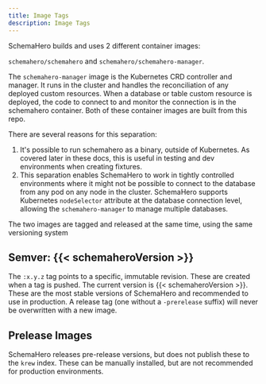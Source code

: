 ```yaml
---
title: Image Tags
description: Image Tags
---
```


SchemaHero builds and uses 2 different container images:

`schemahero/schemahero` and `schemahero/schemahero-manager`.

The `schemahero-manager` image is the Kubernetes CRD controller and manager. 
It runs in the cluster and handles the reconciliation of any deployed custom resources. 
When a database or table custom resource is deployed, the code to connect to and monitor the connection is in the schemahero container. 
Both of these container images are built from this repo.

There are several reasons for this separation:

1. It's possible to run schemahero as a binary, outside of Kubernetes. 
As covered later in these docs, this is useful in testing and dev environments when creating fixtures.
2. This separation enables SchemaHero to work in tightly controlled environments where it might not be possible to connect to the database from any pod on any node in the cluster. 
SchemaHero supports Kubernetes `nodeSelector` attribute at the database connection level, allowing the `schemahero-manager` to manage multiple databases.

The two images are tagged and released at the same time, using the same versioning system

## Semver: {{< schemaheroVersion >}}

The `:x.y.z` tag points to a specific, immutable revision. 
These are created when a tag is pushed. 
The current version is {{< schemaheroVersion >}}. 
These are the most stable versions of SchemaHero and recommended to use in production. A release tag (one without a `-prerelease` suffix) will never be overwritten with a new image.

## Prelease Images

SchemaHero releases pre-release versions, but does not publish these to the `krew` index. 
These can be manually installed, but are not recommended for production environments.
